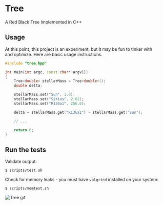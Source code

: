 # Tree

A Red Black Tree Implemented in C++

## Usage

At this point, this project is an experiment, but it may be fun to tinker
with and optimize. Here are basic usage instructions.

```c++
#include "tree.hpp"

int main(int argc, const char* argv[])
{
    Tree<double> stellarMass = Tree<double>();
    double delta;

    stellarMass.set("Sun", 1.0);
    stellarMass.set("Sirius", 2.02);
    stellarMass.set("R136a1", 256.0);

    delta = stellarMass.get("R136a1") - stellarMass.get("Sun");

    // ...

    return 0;
}

```

## Run the tests

Validate output:

```
$ scripts/test.sh
```

Check for memory leaks - you must have `valgrind` installed on your system:

```
$ scripts/memtest.sh
```

![Tree gif](http://i.giphy.com/ygUwDJOjip2.gif)

